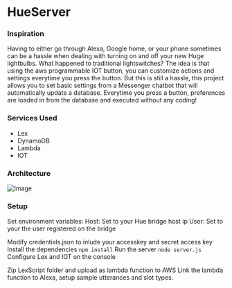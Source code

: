 # HueServer
### Inspiration
Having to either go through Alexa, Google home, or your phone sometimes can be a hassle when dealing with turning on and off your new Huge lightbulbs. What happened to traditional lightswitches? The idea is that using the aws programmable IOT button, you can customize actions and settings everytime you press the button. But this is still a hassle, this project allows you to set basic settings from a Messenger chatbot that will automatically update a database. Everytime you press a button, preferences are loaded in from the database and executed without any coding!

### Services Used
* Lex
* DynamoDB
* Lambda
* IOT

### Architecture
![Image](../master/Project_Architecture.png?raw=true)
### Setup
Set environment variables:
Host: Set to your Hue bridge host ip
User: Set to your the user registered on the bridge

Modify credentials.json to inlude your accesskey and secret access key
Install the dependencies
`npm install`
Run the server
`node server.js`
Configure Lex and IOT on the console

Zip LexScript folder and upload as lambda function to AWS
Link the lambda function to Alexa, setup sample utterances and slot types.

